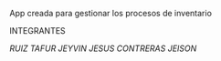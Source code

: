   App creada para gestionar los procesos de inventario

INTEGRANTES

*RUIZ TAFUR JEYVIN JESUS*
*CONTRERAS JEISON*


